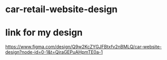 # car-retail-website-design

# link for my design
https://www.figma.com/design/Q9w2KcZYGJFBtxfv2nBMLQ/car-website-design?node-id=0-1&t=QiraGEPuAHpmTE0a-1

